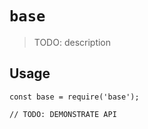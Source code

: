 # `base`

> TODO: description

## Usage

```
const base = require('base');

// TODO: DEMONSTRATE API
```
